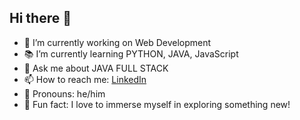 ## Hi there 👋

- 🌟 I’m currently working on Web Development
- 📚 I’m currently learning PYTHON, JAVA, JavaScript
- 💬 Ask me about JAVA FULL STACK
- 📫 How to reach me: [LinkedIn](https://www.linkedin.com/in/shritej-kv-479b99276/)
- 🌈 Pronouns: he/him
- 🎉 Fun fact: I love to immerse myself in exploring something new!

